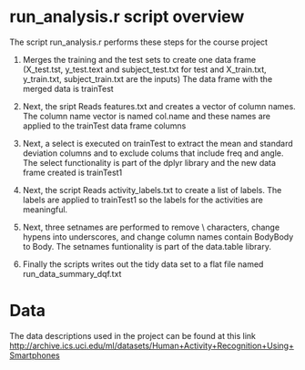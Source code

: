 # run_analysis.r script overview

The script run_analysis.r performs these  steps for the course project

1. Merges the training and the test sets to create one data frame
    (X_test.tst, y_test.text and subject_test.txt for test and X_train.txt, y_train.txt, subject_train.txt are the inputs) The       data frame with the merged data is trainTest

2. Next, the sript Reads features.txt and creates a vector of column names. The column name vector is named col.name and these     names are applied  to the  trainTest data frame columns
 
3. Next, a select is executed on trainTest to extract the mean and standard deviation columns and to exclude colums that include    freq and angle.  The select functionality is part of the dplyr library and the new data frame created is trainTest1
 
4. Next, the script Reads activity_labels.txt to create a list of labels. The labels are applied to trainTest1 so the labels for    the activities are meaningful.

5. Next, three setnames are performed to remove \\ characters, change hypens into underscores, and change column names contain     BodyBody to Body. The setnames funtionality is part of the data.table library.

6.  Finally the scripts writes out the tidy data set to a flat file named run_data_summary_dqf.txt

# Data

The data descriptions used in the project  can be found at this link http://archive.ics.uci.edu/ml/datasets/Human+Activity+Recognition+Using+Smartphones



